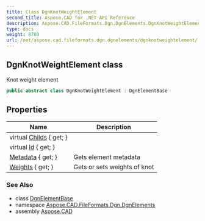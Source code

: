 ```yaml
---
title: Class DgnKnotWeightElement
second_title: Aspose.CAD for .NET API Reference
description: Aspose.CAD.FileFormats.Dgn.DgnElements.DgnKnotWeightElement class. Knot weight element
type: docs
weight: 8780
url: /net/aspose.cad.fileformats.dgn.dgnelements/dgnknotweightelement/
---
```

## DgnKnotWeightElement class

Knot weight element

```csharp
public abstract class DgnKnotWeightElement : DgnElementBase
```

## Properties

| Name | Description |
| --- | --- |
| virtual [Childs](../../aspose.cad.fileformats.dgn.dgnelements/dgnelementbase/childs/) { get; } |  |
| virtual [Id](../../aspose.cad.fileformats.dgn.dgnelements/dgnelementbase/id/) { get; } |  |
| [Metadata](../../aspose.cad.fileformats.dgn.dgnelements/dgnelementbase/metadata/) { get; } | Gets element metadata |
| [Weights](../../aspose.cad.fileformats.dgn.dgnelements/dgnknotweightelement/weights/) { get; } | Gets or sets weights of knot |

### See Also

* class [DgnElementBase](../dgnelementbase/)
* namespace [Aspose.CAD.FileFormats.Dgn.DgnElements](../../aspose.cad.fileformats.dgn.dgnelements/)
* assembly [Aspose.CAD](../../)


